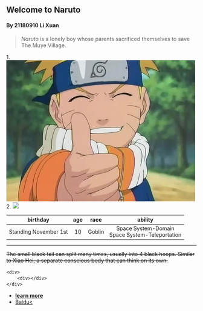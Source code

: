 ## Welcome to Naruto
#### By 21180910 Li Xuan
>*Naruto* is a lonely boy whose parents sacrificed themselves to save The Muye Village.

1.![](/Naruto.jpg 'Naruto')
2.
![](https://ss3.baidu.com/-fo3dSag_xI4khGko9WTAnF6hhy/zhidao/pic/item/5366d0160924ab18a9f942873efae6cd7a890b96.jpg)

birthday|age|race|ability
:-:|:-:|:-:|:-:
Standing November 1st |10|	Goblin|Space System-Domain<br>Space System-Teleportation
---

~~The small black tail can split many times, usually into 4 black hoops. Similar to Xiao Hei, a separate conscious body that can think on its own.~~

```
<div>
    <div></div>
</div>

```
* [**learn more**](/Learnmore.md)
* <a href="https://www.baidu.com/" target="_blank">Baidu<
